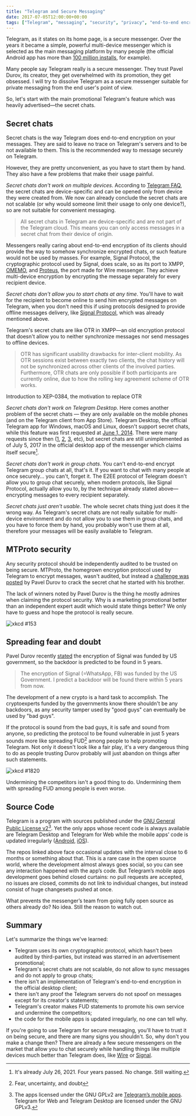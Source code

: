 ```yaml
---
title: "Telegram and Secure Messaging"
date: 2017-07-05T12:00:00+00:00
tags: ["Telegram", "messaging", "security", "privacy", "end-to-end encryption"]
---
```


Telegram, as it states on its home page, is a secure messenger. Over the years
it became a simple, powerful multi-device messenger which is selected as the
main messaging platform by many people (the official Android app has more than
[100 million installs][TgPlayStore], for example).

[TgPlayStore]: https://play.google.com/store/apps/details?id=org.telegram.messenger

Many people say Telegram really is a secure messenger. They trust Pavel Durov,
its creator, they get overwhelmed with its promotion, they get obsessed. I will
try to dissolve Telegram as a secure messenger suitable for private messaging
from the end user's point of view.

<!--more-->

So, let's start with the main promotional Telegram's feature which was heavily
advertised—the secret chats.

## Secret chats

Secret chats is the way Telegram does end-to-end encryption on your messages.
They are said to leave no trace on Telegram's servers and to be not available to
them. This is the recommended way to message securely on Telegram.

However, they are pretty unconvenient, as you have to start them by hand. They
also have a few problems that make their usage painful.

_Secret chats don't work on multiple devices_. According to [Telegram
FAQ][scdif], the secret chats are device-specific and can be opened only from
device they were created from. We now can already conclude the secret chats are
not scalable (or why would someone limit their usage to only one device?), so
are not suitable for convenient messaging.

[scdif]: https://telegram.org/faq#q-how-are-secret-chats-different "How are Secret Chats Different?"

> All secret chats in Telegram are device-specific and are not part of the
> Telegram cloud. This means you can only access messages in a secret chat from
> their device of origin.

Messengers really caring about end-to-end encryption of its clients should
provide the way to somehow synchronize encrypted chats, or such feature would
not be used by masses. For example, Signal Protocol, the cryptographic protocol
used by Signal, does scale, so as its port to XMPP, [OMEMO][omemo], and
[Proteus][proteus], the port made for Wire messenger. They achieve multi-device
encryption by encrypting the message separately for every recipient device.

[omemo]: https://xmpp.org/extensions/xep-0384.html "XEP-0384: OMEMO Encryption"
[proteus]: https://github.com/wireapp/proteus

_Secret chats don't allow you to start chats at any time_. You'll have to wait
for the recipient to become online to send him encrypted messages on Telegram,
when you don't need this if using protocols designed to provide offline messages
delivery, like [Signal Protocol][SignalProto], which was already mentioned
above.

[SignalProto]: https://en.wikipedia.org/wiki/Signal_Protocol

Telegram's secret chats are like OTR in XMPP—an old encryption protocol that
doesn't allow you to neither synchronize messages nor send messages to offline
devices.

> OTR has significant usability drawbacks for inter-client mobility. As OTR
> sessions exist between exactly two clients, the chat history will not be
> synchronized across other clients of the involved parties. Furthermore, OTR
> chats are only possible if both participants are currently online, due to how
> the rolling key agreement scheme of OTR works.

<span class="quote__subtitle">Introduction to XEP-0384, the motivation to
replace OTR</span>

_Secret chats don't work on Telegram Desktop_. Here comes another problem of the
secret chats — they are only available on the mobile phones (and on the Telegram
client from App Store). Telegram Desktop, the official Telegram app for Windows,
macOS and Linux, doesn't support secret chats, while this feature was first
requested at [June 1, 2014][5]. There were many requests since then ([1][118],
[2][619], [3][871], etc), but secret chats are still unimplemented as of July 5,
2017 in the official desktop app of the messenger which claims itself
secure[^1].

[^1]: It's already July 26, 2021. Four years passed. No change. Still waiting.

[5]: https://github.com/telegramdesktop/tdesktop/issues/5
[118]: https://github.com/telegramdesktop/tdesktop/issues/118
[619]: https://github.com/telegramdesktop/tdesktop/issues/619
[871]: https://github.com/telegramdesktop/tdesktop/issues/871

_Secret chats don't work in group chats_. You can't end-to-end encrypt Telegram
group chats at all, that's it. If you want to chat with many people at once
securely... you can't, forget it. The E2EE protocol of Telegram doesn't allow
you to group chat securely, when modern protocols, like Signal Protocol,
actually allow you to, by the technique already stated above—encrypting messages
to every recipient separately.

_Secret chats just aren't usable_. The whole secret chats thing just does it the
wrong way. As Telegram's secret chats are not really suitable for multi-device
environment and do not allow you to use them in group chats, and you have to
force them by hand, you probably won't use them at all, therefore your messages
will be easily available to Telegram.

## MTProto security

Any security protocol should be independently audited to be trusted on being
secure. MTProto, the homegrown encryption protocol used by Telegram to encrypt
messages, wasn't audited, but instead a [challenge was posted][challenge] by
Pavel Durov to crack the secret chat he started with his brother.

[challenge]: https://telegram.org/blog/cryptocontest "$300000 for Cracking Telegram Encryption"

The lack of winners noted by Pavel Durov is the thing he mostly admires when
claiming the protocol security. Why is a marketing promotional better than an
independent expert audit which would state things better? We only have to guess
and hope the protocol is really secure.

![xkcd #153](/img/xkcd-153.png)

## Spreading fear and doubt

Pavel Durov recently [stated][DurovTwitter] the encryption of Signal was funded
by US government, so the backdoor is predicted to be found in 5 years.

[DurovTwitter]: https://twitter.com/durov/status/872891017418113024

> The encryption of Signal (=WhatsApp, FB) was funded by the US Government. I
> predict a backdoor will be found there within 5 years from now.

The development of a new crypto is a hard task to accomplish. The cryptoexperts
funded by the governments know there shouldn't be any backdoors, as any security
tamper used by "good guys" can eventually be used by "bad guys".

If the protocol is sound from the bad guys, it is safe and sound from anyone, so
predicting the protocol to be found vulnerable in just 5 years sounds more like
spreading FUD[^2] among people to help promoting Telegram. Not only it doesn't
look like a fair play, it's a very dangerous thing to do as people trusting
Durov probably will just abandon on things after such statements.

<!-- TODO: find out if Hugo does actual abbreviations -->

[^2]: Fear, uncertainty, and doubt

![xkcd #1820](/img/xkcd-1820.png)

Undermining the competitors isn't a good thing to do. Undermining them with
spreading FUD among people is even worse.

## Source Code

Telegram is a program with sources published under the [GNU General Public
License v2][gplv2][^3]. Yet the only apps whose recent code is always available
are Telegram Desktop and Telegram for Web while the mobile apps’ code is updated
irregularly ([Android][android], [iOS][ios]).

[^3]: The apps licensed under the GNU GPLv2 are [Telegram’s mobile apps][apps]. Telegram for Web and Telegram Desktop are licensed under the GNU GPLv3.

[gplv2]: https://www.gnu.org/licenses/old-licenses/gpl-2.0.en.html
[apps]: https://telegram.org/apps
[android]: https://github.com/DrKLO/Telegram/commits/master
[ios]: https://github.com/peter-iakovlev/Telegram/commits/public

The repos linked above face occasional updates with the interval close to 6
months or something about that. This is a rare case in the open source world,
where the development almost always goes social, so you can see any interaction
happened with the app’s code. But Telegram’s mobile apps development goes behind
closed curtains: no pull requests are accepted, no issues are closed, commits do
not link to individual changes, but instead consist of huge changesets pushed at
once.

What prevents the messenger’s team from going fully open source as others
already do? No idea. Still the reason to watch out.

## Summary

Let's summarize the things we've learned:

* Telegram uses its own cryptographic protocol, which hasn't been audited by
third-parties, but instead was starred in an advertisement promotional;
* Telegram's secret chats are not scalable, do not allow to sync messages and do
not apply to group chats;
* there isn't an implementation of Telegram's end-to-end encryption in the
official desktop client;
* there isn't any proof the Telegram servers do not spoof on messages except for
its creator's statements;
* Telegram's creator makes FUD statements to promote his own service and
undermine the competitors;
* the code for the mobile apps is updated irregularly, no one can tell why.

If you're going to use Telegram for secure messaging, you'll have to trust it on
being secure, and there are many signs you shouldn't. So, why don't you make a
change then? There are already a few secure messengers on the market that allow
you to chat securely while handling things like multiple devices much better
than Telegram does, like [Wire][wire] or [Signal][signal].

[wire]: https://wireapp.com
[signal]: https://whispersystems.org
